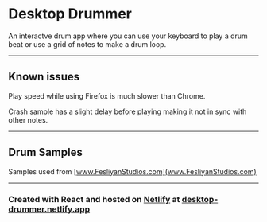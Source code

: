 # Desktop Drummer
An interactve drum app where you can use your keyboard to play a drum beat or use a grid of notes to make a drum loop. 
___

## Known issues
Play speed while using Firefox is much slower than Chrome.

Crash sample has a slight delay before playing making it not in sync with other notes.
___

## Drum Samples

Samples used from [www.FesliyanStudios.com](www.FesliyanStudios.com)
___


### Created with React and hosted on [Netlify](https://www.netlify.com/?utm_source=google&utm_medium=paid_search&utm_campaign=12755510784&adgroup=118788138897&utm_term=netlify&utm_content=aud-962366408371:kwd-309804753741&creative=645259053270&device=c&matchtype=b&location=9005883&gclid=CjwKCAiA3KefBhByEiwAi2LDHJ5ch6C1-XmtqBc7Nmx5CoYbpkhNJqBD7-XeA6Y9ietx0_mOgap-thoC1C0QAvD_BwE) at [desktop-drummer.netlify.app](https://desktop-drummer.netlify.app/)